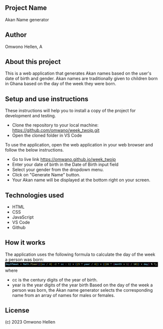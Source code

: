 ## Project Name
Akan Name generator

## Author
Omwono Hellen, A

## About this project
This is a web application that generates Akan names based on the user's date of birth and gender. Akan names are traditionally given to children born in Ghana based on the day of the week they were born.

## Setup and use instructions
These instructions will help you to install a copy of the project for development and testing.

- Clone the repository to your local machine: https://github.com/omwano/week_twoip.git
- Open the cloned folder in VS Code

To use the application, open the web application in your web browser and follow the below instructions.
- Go to live link https://omwano.github.io/week_twoip
- Enter your date of birth in the Date of Birth input field
- Select your gender from the dropdown menu.
- Click on "Generate Name" button.
- Your Akan name will be displayed at the bottom right on your screen.

## Technologies used
- HTML
- CSS
- JavaScript
- VS Code
- Github

## How it works
The application uses the following formula to calculate the day of the week a person was born:
![alt text](images/formula.PNG)
where 
- cc is the century digits of the year of birth.
- year is the year digits of the year birth
 Based on the day of the week a person was born, the Akan name generator selects the corresponding name from an array of names for males or females.

## License
(c) 2023 Omwono Hellen
